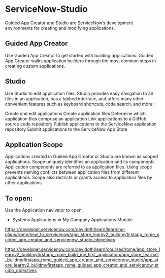 # ServiceNow-Studio

Guided App Creator and Studio are ServiceNow’s development environments for creating and modifying applications.

## Guided App Creator
Use Guided App Creator to get started with building applications. Guided App Creator walks application builders through the most common steps in creating custom applications.

## Studio
Use Studio to edit application files. Studio provides easy navigation to all files in an application, has a tabbed interface, and offers many other convenient features such as keyboard shortcuts, code search, and more:

Create and edit applications
Create application files
Determine which application files comprise an application
Link applications to a GitHub source code repository
Publish applications to the ServiceNow application repository
Submit applications to the ServiceNow App Store

## Application Scope
Applications created in Guided App Creator or Studio are known as scoped applications. Scope uniquely identifies an application and its components. Application components are referred to as application files. Using scope prevents naming conflicts between application files from different applications. Scope also restricts or grants access to application files by other applications.

## To open:
Use the Application navivator to open:
- Systems Applications => My Company Applications Module


https://developer.servicenow.com/dev.do#!/learn/learning-plans/rome/new_to_servicenow/app_store_learnv2_buildmyfirstapp_rome_guided_app_creator_and_servicenow_studio_objectives


https://developer.servicenow.com/dev.do#!/learn/courses/rome/app_store_learnv2_buildmyfirstapp_rome_build_my_first_application/app_store_learnv2_buildmyfirstapp_rome_guided_app_creator_and_servicenow_studio/app_store_learnv2_buildmyfirstapp_rome_guided_app_creator_and_servicenow_studio_objectives

